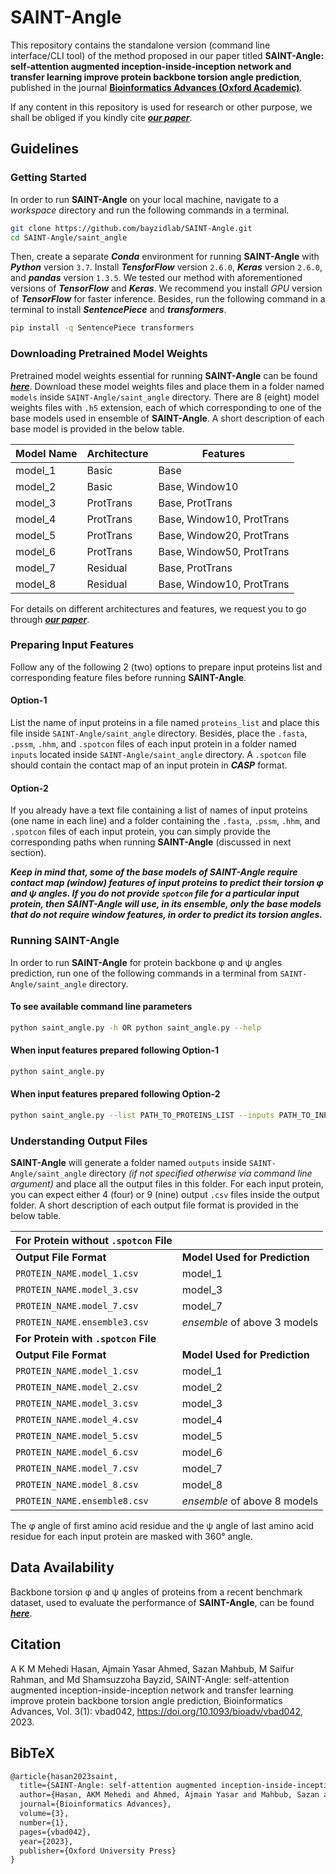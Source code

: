 # SAINT-Angle

This repository contains the standalone version (command line interface/CLI tool) of the method proposed in our paper titled **SAINT-Angle: self-attention augmented inception-inside-inception network and transfer learning improve protein backbone torsion angle prediction**, published in the journal **[Bioinformatics Advances (Oxford Academic)](https://academic.oup.com/bioinformaticsadvances)**.

If any content in this repository is used for research or other purpose, we shall be obliged if you kindly cite *[**our paper**](https://doi.org/10.1093/bioadv/vbad042)*.



## Guidelines

### Getting Started

In order to run **SAINT-Angle** on your local machine, navigate to a *workspace* directory and run the following commands in a terminal.

```sh
git clone https://github.com/bayzidlab/SAINT-Angle.git
cd SAINT-Angle/saint_angle
```

Then, create a separate ***Conda*** environment for running **SAINT-Angle** with ***Python*** version `3.7`. Install ***TensforFlow*** version `2.6.0`, ***Keras*** version `2.6.0`, and ***pandas*** version `1.3.5`. We tested our method with aforementioned versions of ***TensorFlow*** and ***Keras***. We recommend you install *GPU* version of ***TensorFlow*** for faster inference. Besides, run the following command in a terminal to install ***SentencePiece*** and ***transformers***.

```sh
pip install -q SentencePiece transformers
```



### Downloading Pretrained Model Weights

Pretrained model weights essential for running **SAINT-Angle** can be found ***[here](https://drive.google.com/drive/folders/1OLZ2mFbFhIER-JFxf24snxdUPyt5EiZ6?usp=sharing)***. Download these model weights files and place them in a folder named `models` inside `SAINT-Angle/saint_angle` directory. There are 8 (eight) model weights files with `.h5` extension, each of which corresponding to one of the base models used in ensemble of **SAINT-Angle**. A short description of each base model is provided in the below table.

| Model Name | Architecture | Features                  |
| ---------- | ------------ | ------------------------- |
| model_1    | Basic        | Base                      |
| model_2    | Basic        | Base, Window10            |
| model_3    | ProtTrans    | Base, ProtTrans           |
| model_4    | ProtTrans    | Base, Window10, ProtTrans |
| model_5    | ProtTrans    | Base, Window20, ProtTrans |
| model_6    | ProtTrans    | Base, Window50, ProtTrans |
| model_7    | Residual     | Base, ProtTrans           |
| model_8    | Residual     | Base, Window10, ProtTrans |

For details on different architectures and features, we request you to go through ***[our paper](https://doi.org/10.1093/bioadv/vbad042)***.



### Preparing Input Features

Follow any of the following 2 (two) options to prepare input proteins list and corresponding feature files before running **SAINT-Angle**.

#### Option-1

List the name of input proteins in a file named `proteins_list` and place this file inside `SAINT-Angle/saint_angle` directory. Besides, place the `.fasta`, `.pssm`, `.hhm`, and `.spotcon` files of each input protein in a folder named `inputs` located inside `SAINT-Angle/saint_angle` directory. A `.spotcon` file should contain the contact map of an input protein in ***CASP*** format.

#### Option-2

If you already have a text file containing a list of names of input proteins (one name in each line) and a folder containing the `.fasta`, `.pssm`, `.hhm`, and `.spotcon` files of each input protein, you can simply provide the corresponding paths when running **SAINT-Angle** (discussed in next section).

***Keep in mind that, some of the base models of SAINT-Angle require contact map (window) features of input proteins to predict their torsion φ and ψ angles. If you do not provide `spotcon` file for a particular input protein, then SAINT-Angle will use, in its ensemble, only the base models that do not require window features, in order to predict its torsion angles.***



### Running SAINT-Angle

In order to run **SAINT-Angle** for protein backbone φ and ψ angles prediction, run one of the following commands in a terminal from `SAINT-Angle/saint_angle` directory.

#### To see available command line parameters

```sh
python saint_angle.py -h OR python saint_angle.py --help
```

#### When input features prepared following Option-1

```sh
python saint_angle.py
```

#### When input features prepared following Option-2

```sh
python saint_angle.py --list PATH_TO_PROTEINS_LIST --inputs PATH_TO_INPUT_FILES_FOLDER
```



### Understanding Output Files

**SAINT-Angle** will generate a folder named `outputs` inside `SAINT-Angle/saint_angle` directory *(if not specified otherwise via command line argument)* and place all the output files in this folder. For each input protein, you can expect either 4 (four) or 9 (nine) output `.csv` files inside the output folder. A short description of each output file format is provided in the below table.

| **For Protein without `.spotcon` File** |                               |
| --------------------------------------- | ----------------------------- |
| **Output File Format**                  | **Model Used for Prediction** |
| `PROTEIN_NAME.model_1.csv`              | model_1                       |
| `PROTEIN_NAME.model_3.csv`              | model_3                       |
| `PROTEIN_NAME.model_7.csv`              | model_7                       |
| `PROTEIN_NAME.ensemble3.csv`            | *ensemble* of above 3 models  |
| **For Protein with `.spotcon` File**    |                               |
| **Output File Format**                  | **Model Used for Prediction** |
| `PROTEIN_NAME.model_1.csv`              | model_1                       |
| `PROTEIN_NAME.model_2.csv`              | model_2                       |
| `PROTEIN_NAME.model_3.csv`              | model_3                       |
| `PROTEIN_NAME.model_4.csv`              | model_4                       |
| `PROTEIN_NAME.model_5.csv`              | model_5                       |
| `PROTEIN_NAME.model_6.csv`              | model_6                       |
| `PROTEIN_NAME.model_7.csv`              | model_7                       |
| `PROTEIN_NAME.model_8.csv`              | model_8                       |
| `PROTEIN_NAME.ensemble8.csv`            | *ensemble* of above 8 models  |

The φ angle of first amino acid residue and the ψ angle of last amino acid residue for each input protein are masked with 360&deg; angle.



## Data Availability

Backbone torsion φ and ψ angles of proteins from a recent benchmark dataset, used to evaluate the performance of **SAINT-Angle**, can be found ***[here](https://drive.google.com/drive/folders/19s8KXsilnqdWesy-98oweCFEP-rjPW2S?usp=sharing)***.



## Citation

A K M Mehedi Hasan, Ajmain Yasar Ahmed, Sazan Mahbub, M Saifur Rahman, and Md Shamsuzzoha Bayzid, SAINT-Angle: self-attention augmented inception-inside-inception network and transfer learning improve protein backbone torsion angle prediction, Bioinformatics Advances, Vol. 3(1): vbad042, https://doi.org/10.1093/bioadv/vbad042, 2023.



## BibTeX

```latex
@article{hasan2023saint,
  title={SAINT-Angle: self-attention augmented inception-inside-inception network and transfer learning improve protein backbone torsion angle prediction},
  author={Hasan, AKM Mehedi and Ahmed, Ajmain Yasar and Mahbub, Sazan and Rahman, M Saifur and Bayzid, Md Shamsuzzoha},
  journal={Bioinformatics Advances},
  volume={3},
  number={1},
  pages={vbad042},
  year={2023},
  publisher={Oxford University Press}
}
```